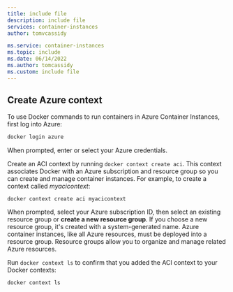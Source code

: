 ```yaml
---
title: include file
description: include file
services: container-instances
author: tomvcassidy

ms.service: container-instances
ms.topic: include
ms.date: 06/14/2022
ms.author: tomcassidy
ms.custom: include file
---
```


## Create Azure context

To use Docker commands to run containers in Azure Container Instances, first log into Azure:

```bash
docker login azure
```

When prompted, enter or select your Azure credentials.


Create an ACI context by running `docker context create aci`. This context associates Docker with an Azure subscription and resource group so you can create and manage container instances. For example, to create a context called *myacicontext*:

```
docker context create aci myacicontext
```

When prompted, select your Azure subscription ID, then select an existing resource group or **create a new resource group**. If you choose a new resource group, it's created with a system-generated name. Azure container instances, like all Azure resources, must be deployed into a resource group. Resource groups allow you to organize and manage related Azure resources.


Run `docker context ls` to confirm that you added the ACI context to your Docker contexts:

```
docker context ls
```